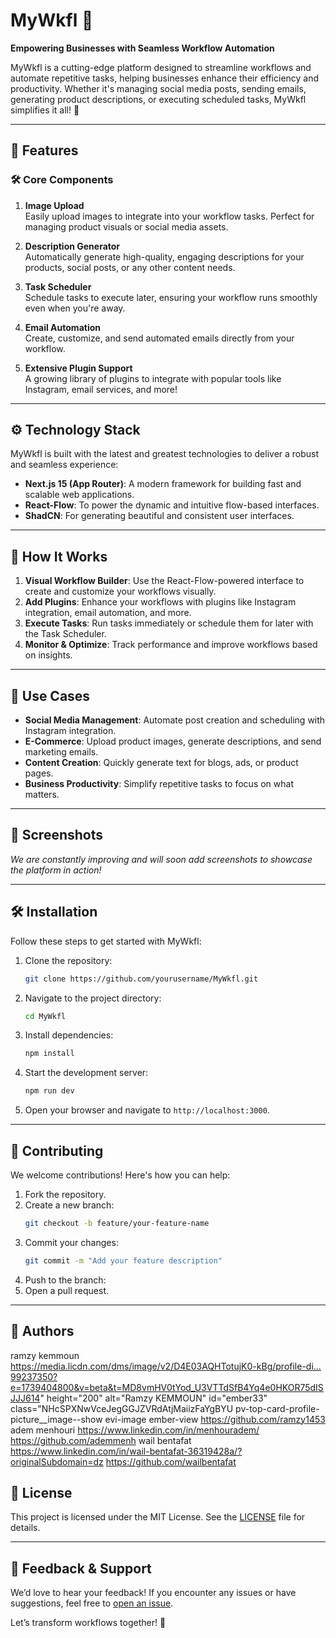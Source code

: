 # MyWkfl 🚀

**Empowering Businesses with Seamless Workflow Automation**

MyWkfl is a cutting-edge platform designed to streamline workflows and automate repetitive tasks, helping businesses enhance their efficiency and productivity. Whether it's managing social media posts, sending emails, generating product descriptions, or executing scheduled tasks, MyWkfl simplifies it all! 🌟

---

## 🌟 Features

### 🛠️ Core Components

1. **Image Upload**  
   Easily upload images to integrate into your workflow tasks. Perfect for managing product visuals or social media assets.
2. **Description Generator**  
   Automatically generate high-quality, engaging descriptions for your products, social posts, or any other content needs.

3. **Task Scheduler**  
   Schedule tasks to execute later, ensuring your workflow runs smoothly even when you're away.

4. **Email Automation**  
   Create, customize, and send automated emails directly from your workflow.

5. **Extensive Plugin Support**  
   A growing library of plugins to integrate with popular tools like Instagram, email services, and more!

---

## ⚙️ Technology Stack

MyWkfl is built with the latest and greatest technologies to deliver a robust and seamless experience:

- **Next.js 15 (App Router)**: A modern framework for building fast and scalable web applications.
- **React-Flow**: To power the dynamic and intuitive flow-based interfaces.
- **ShadCN**: For generating beautiful and consistent user interfaces.

---

## 🚀 How It Works

1. **Visual Workflow Builder**: Use the React-Flow-powered interface to create and customize your workflows visually.
2. **Add Plugins**: Enhance your workflows with plugins like Instagram integration, email automation, and more.
3. **Execute Tasks**: Run tasks immediately or schedule them for later with the Task Scheduler.
4. **Monitor & Optimize**: Track performance and improve workflows based on insights.

---

## 🎯 Use Cases

- **Social Media Management**: Automate post creation and scheduling with Instagram integration.
- **E-Commerce**: Upload product images, generate descriptions, and send marketing emails.
- **Content Creation**: Quickly generate text for blogs, ads, or product pages.
- **Business Productivity**: Simplify repetitive tasks to focus on what matters.

---

## 📸 Screenshots

_We are constantly improving and will soon add screenshots to showcase the platform in action!_

---

## 🛠️ Installation

Follow these steps to get started with MyWkfl:

1. Clone the repository:
   ```bash
   git clone https://github.com/yourusername/MyWkfl.git
   ```
2. Navigate to the project directory:
   ```bash
   cd MyWkfl
   ```
3. Install dependencies:
   ```bash
   npm install
   ```
4. Start the development server:
   ```bash
   npm run dev
   ```
5. Open your browser and navigate to `http://localhost:3000`.

---

## 🤝 Contributing

We welcome contributions! Here's how you can help:

1. Fork the repository.
2. Create a new branch:
   ```bash
   git checkout -b feature/your-feature-name
   ```
3. Commit your changes:
   ```bash
   git commit -m "Add your feature description"
   ```
4. Push to the branch:
5. Open a pull request.

---

## 🌟 Authors
 ramzy kemmoun
  https://media.licdn.com/dms/image/v2/D4E03AQHTotujK0-kBg/profile-di…99237350?e=1739404800&v=beta&t=MD8vmHV0tYod_U3VTTdSfB4Yq4e0HKOR75dISJJJ614" height="200" alt="Ramzy KEMMOUN" id="ember33" class="NHcSPXNwVceJegGGJZVRdAtjMaiizFaYgBYU pv-top-card-profile-picture__image--show evi-image ember-view
  https://github.com/ramzy1453
 adem menhouri
 https://www.linkedin.com/in/menhouradem/
 https://github.com/ademmenh
 wail bentafat
https://www.linkedin.com/in/wail-bentafat-36319428a/?originalSubdomain=dz
https://github.com/wailbentafat
## 📄 License

This project is licensed under the MIT License. See the [LICENSE](LICENSE) file for details.

---

## 💬 Feedback & Support

We’d love to hear your feedback! If you encounter any issues or have suggestions, feel free to [open an issue](https://github.com/ramzy1453/MyWkfl/issues).

Let’s transform workflows together! 🚀

